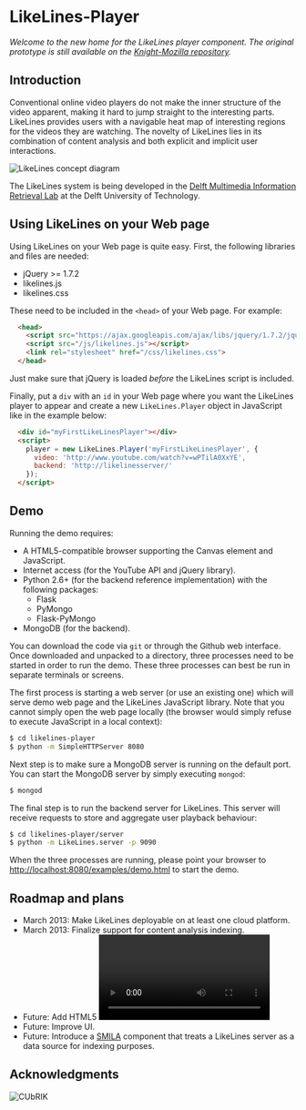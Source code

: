 LikeLines-Player
============

*Welcome to the new home for the LikeLines player component.*
*The original prototype is still available on the*
*[Knight-Mozilla repository](https://github.com/Knight-Mozilla/likelines-mojo).*

## Introduction
Conventional online video players do not make the inner structure of the 
video apparent, making it hard to jump straight to the interesting parts. 
LikeLines provides users with a navigable heat map of interesting regions 
for the videos they are watching. The novelty of LikeLines lies in its 
combination of content analysis and both explicit and implicit user 
interactions.

![LikeLines concept diagram](https://raw.github.com/ShinNoNoir/likelines-player/master/doc/diagram.png)

The LikeLines system is being developed in the 
[Delft Multimedia Information Retrieval Lab](http://dmirlab.tudelft.nl/) 
at the Delft University of Technology.

## Using LikeLines on your Web page
Using LikeLines on your Web page is quite easy.
First, the following libraries and files are needed:

 * jQuery >= 1.7.2
 * likelines.js
 * likelines.css

These need to be included in the `<head>` of your Web page.
For example:
```html
  <head>
  	<script src="https://ajax.googleapis.com/ajax/libs/jquery/1.7.2/jquery.min.js"></script>
  	<script src="/js/likelines.js"></script>
	<link rel="stylesheet" href="/css/likelines.css">
  </head>
```
Just make sure that jQuery is loaded *before* the LikeLines script is included.

Finally, put a `div` with an `id` in your Web page where you want the 
LikeLines player to appear and create a new `LikeLines.Player` object
in JavaScript like in the example below:
```html
  <div id="myFirstLikeLinesPlayer"></div>
  <script>
    player = new LikeLines.Player('myFirstLikeLinesPlayer', {
	  video: 'http://www.youtube.com/watch?v=wPTilA0XxYE',
	  backend: 'http://likelinesserver/'
    });
  </script>
```



## Demo
Running the demo requires:

 * A HTML5-compatible browser supporting the Canvas element and JavaScript.
 * Internet access (for the YouTube API and jQuery library).
 * Python 2.6+ (for the backend reference implementation) 
   with the following packages:
     * Flask
     * PyMongo
     * Flask-PyMongo
 * MongoDB (for the backend).

You can download the code via `git` or through the Github web interface. 
Once downloaded and unpacked to a directory, three processes need to be 
started in order to run the demo. These three processes can best be run 
in separate terminals or screens.

The first process is starting a web server (or use an existing one) which 
will serve demo web page and the LikeLines JavaScript library. Note that 
you cannot simply open the web page locally (the browser would simply 
refuse to execute JavaScript in a local context):

```sh
$ cd likelines-player
$ python -m SimpleHTTPServer 8080
```

Next step is to make sure a MongoDB server is running on the default port. 
You can start the MongoDB server by simply executing `mongod`:

```sh
$ mongod
```

The final step is to run the backend server for LikeLines. This server will 
receive requests to store and aggregate user playback behaviour:

```sh
$ cd likelines-player/server
$ python -m LikeLines.server -p 9090
```

When the three processes are running, please point your browser to 
[http://localhost:8080/examples/demo.html](http://localhost:8080/examples/demo.html) 
to start the demo.

## Roadmap and plans
 * March 2013: Make LikeLines deployable on at least one cloud platform.
 * March 2013: Finalize support for content analysis indexing.
 * Future: Add HTML5 <video> support.
 * Future: Improve UI.
 * Future: Introduce a [SMILA](http://www.eclipse.org/smila/) component 
   that treats a LikeLines server as a data source for indexing purposes.


## Acknowledgments

![CUbRIK](http://www.cubrikproject.eu/templates/rt_tachyon_j15/images/logo/light/logo.png)
